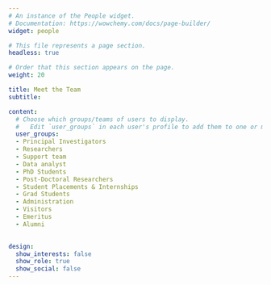 ```yaml
---
# An instance of the People widget.
# Documentation: https://wowchemy.com/docs/page-builder/
widget: people

# This file represents a page section.
headless: true

# Order that this section appears on the page.
weight: 20

title: Meet the Team
subtitle:

content:
  # Choose which groups/teams of users to display.
  #   Edit `user_groups` in each user's profile to add them to one or more of these groups.
  user_groups:
  - Principal Investigators
  - Researchers
  - Support team
  - Data analyst
  - PhD Students
  - Post-Doctoral Researchers
  - Student Placements & Internships
  - Grad Students
  - Administration
  - Visitors
  - Emeritus
  - Alumni

 
design:
  show_interests: false
  show_role: true
  show_social: false
---
```

